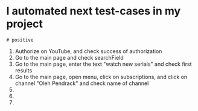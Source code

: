 # I automated next test-cases in my project
    # positive
1. Authorize on YouTube, and check success of authorization
2. Go to the main page and check searchField
3. Go to the main page, enter the text "watch new serials" and check first results
4. Go to the main page, open menu, click on subscriptions, and click on channel "Oleh Pendrack" and check name of channel
5. 
6. 
7. 